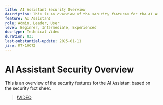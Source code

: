```yaml
---
title: AI Assistant Security Overview
description: This is an overview of the security features for the AI Assistant based on the security fact sheet.  
feature: AI Assistant
role: Admin, Leader, User
level: Beginner, Intermediate, Experienced
doc-type: Technical Video
duration: 833
last-substantial-update: 2025-01-11
jira: KT-16672
---
```


# AI Assistant Security Overview

This is an overview of the security features for the AI Assistant based on the <a href="https://www.adobe.com/content/dam/cc/en/trust-center/ungated/whitepapers/experience-cloud/adobe-ai-assistant-in-aep-security-fact-sheet.pdf">security fact sheet</a>. 

>[!VIDEO](https://video.tv.adobe.com/v/3441066/?learn=on&enablevpops)
